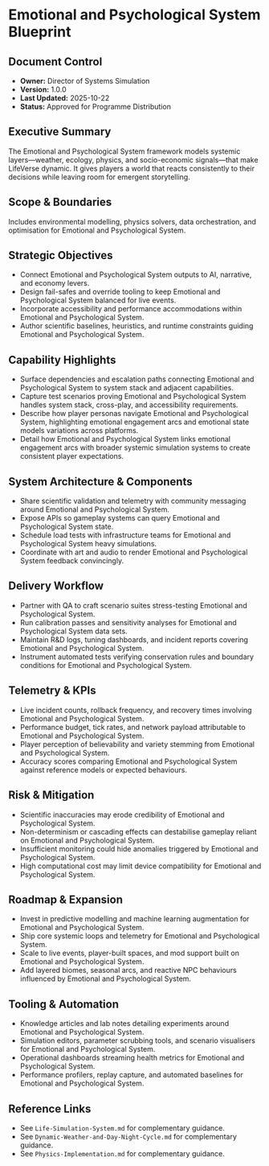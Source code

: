 # Emotional and Psychological System Blueprint
## Document Control
- **Owner:** Director of Systems Simulation
- **Version:** 1.0.0
- **Last Updated:** 2025-10-22
- **Status:** Approved for Programme Distribution

## Executive Summary
The Emotional and Psychological System framework models systemic layers—weather, ecology, physics,
and socio-economic signals—that make LifeVerse dynamic. It gives players a world that reacts
consistently to their decisions while leaving room for emergent storytelling.

## Scope & Boundaries
Includes environmental modelling, physics solvers, data orchestration, and optimisation for
Emotional and Psychological System.

## Strategic Objectives
- Connect Emotional and Psychological System outputs to AI, narrative, and economy levers.
- Design fail-safes and override tooling to keep Emotional and Psychological System balanced for live events.
- Incorporate accessibility and performance accommodations within Emotional and Psychological System.
- Author scientific baselines, heuristics, and runtime constraints guiding Emotional and Psychological System.

## Capability Highlights
- Surface dependencies and escalation paths connecting Emotional and Psychological System to system stack and adjacent capabilities.
- Capture test scenarios proving Emotional and Psychological System handles system stack, cross-play, and accessibility requirements.
- Describe how player personas navigate Emotional and Psychological System, highlighting emotional engagement arcs and emotional state models variations across platforms.
- Detail how Emotional and Psychological System links emotional engagement arcs with broader systemic simulation systems to create consistent player expectations.

## System Architecture & Components
- Share scientific validation and telemetry with community messaging around Emotional and Psychological System.
- Expose APIs so gameplay systems can query Emotional and Psychological System state.
- Schedule load tests with infrastructure teams for Emotional and Psychological System heavy simulations.
- Coordinate with art and audio to render Emotional and Psychological System feedback convincingly.

## Delivery Workflow
- Partner with QA to craft scenario suites stress-testing Emotional and Psychological System.
- Run calibration passes and sensitivity analyses for Emotional and Psychological System data sets.
- Maintain R&D logs, tuning dashboards, and incident reports covering Emotional and Psychological System.
- Instrument automated tests verifying conservation rules and boundary conditions for Emotional and Psychological System.

## Telemetry & KPIs
- Live incident counts, rollback frequency, and recovery times involving Emotional and Psychological System.
- Performance budget, tick rates, and network payload attributable to Emotional and Psychological System.
- Player perception of believability and variety stemming from Emotional and Psychological System.
- Accuracy scores comparing Emotional and Psychological System against reference models or expected behaviours.

## Risk & Mitigation
- Scientific inaccuracies may erode credibility of Emotional and Psychological System.
- Non-determinism or cascading effects can destabilise gameplay reliant on Emotional and Psychological System.
- Insufficient monitoring could hide anomalies triggered by Emotional and Psychological System.
- High computational cost may limit device compatibility for Emotional and Psychological System.

## Roadmap & Expansion
- Invest in predictive modelling and machine learning augmentation for Emotional and Psychological System.
- Ship core systemic loops and telemetry for Emotional and Psychological System.
- Scale to live events, player-built spaces, and mod support built on Emotional and Psychological System.
- Add layered biomes, seasonal arcs, and reactive NPC behaviours influenced by Emotional and Psychological System.

## Tooling & Automation
- Knowledge articles and lab notes detailing experiments around Emotional and Psychological System.
- Simulation editors, parameter scrubbing tools, and scenario visualisers for Emotional and Psychological System.
- Operational dashboards streaming health metrics for Emotional and Psychological System.
- Performance profilers, replay capture, and automated baselines for Emotional and Psychological System.

## Reference Links
- See `Life-Simulation-System.md` for complementary guidance.
- See `Dynamic-Weather-and-Day-Night-Cycle.md` for complementary guidance.
- See `Physics-Implementation.md` for complementary guidance.
